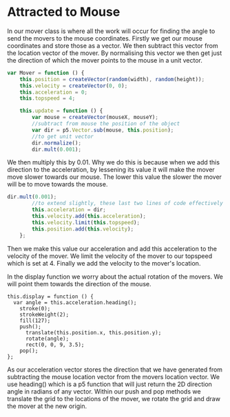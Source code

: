 # Attracted to Mouse

In our mover class is where all the work will occur for finding the angle to send the movers to the mouse coordinates. Firstly we get our mouse coordinates and store those as a vector. We then subtract this vector from the location vector of the mover. By normalising this vector we then get just the direction of which the mover points to the mouse in a unit vector. 

``` js
var Mover = function () {
    this.position = createVector(random(width), random(height));
    this.velocity = createVector(0, 0);
    this.acceleration = 0;
    this.topspeed = 4;

    this.update = function () {
        var mouse = createVector(mouseX, mouseY);
        //subtract from mouse the position of the object
        var dir = p5.Vector.sub(mouse, this.position);
        //to get unit vector
        dir.normalize(); 
        dir.mult(0.001);
```

We then multiply this by 0.01. Why we do this is because when we add this direction to the acceleration, by lessening its value it will make the mover move slower towards our mouse. The lower this value the slower the mover will be to move towards the mouse.

``` js
dir.mult(0.001); 
        //to extend slightly, these last two lines of code effectively slow down the object
        this.acceleration = dir;
        this.velocity.add(this.acceleration);
        this.velocity.limit(this.topspeed);
        this.position.add(this.velocity);
    };
```

Then we make this value our acceleration and add this acceleration to the velocity of the mover. We limit the velocity of the mover to our topspeed which is set at 4. Finally we add the velocity to the mover's location. 

In the display function we worry about the actual rotation of the movers. We will point them towards the direction of the mouse. 


    this.display = function () {
      var angle = this.acceleration.heading();
        stroke(0);
        strokeWeight(2);
        fill(127);
        push();
          translate(this.position.x, this.position.y);
          rotate(angle);
          rect(0, 0, 9, 3.5);
        pop();
    };


As our acceleration vector stores the direction that we have generated from subtracting the mouse location vector from the movers location vector. We use heading() which is a p5 function that will just return the 2D direction angle in radians of any vector. Within our push and pop methods we translate the grid to the locations of the mover, we rotate the grid and draw the mover at the new origin.

